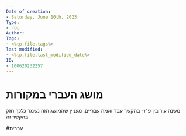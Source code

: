 ```yaml
---
Date of creation:
- Saturday, June 10th, 2023
Type:
- מקור
Author:
Tags:
- <%tp.file.tags%>
last modified:
- <%tp.file.last_modified_date%>
ID:
- 100620232257
---
```

# מושג העברי במקורות

משנה עירובין פ"ז- בהקשר עבד ואמה עבריים. מעניין שהמושג הזה נשמר כלכך חזק בהקשר זה

#עברית 
